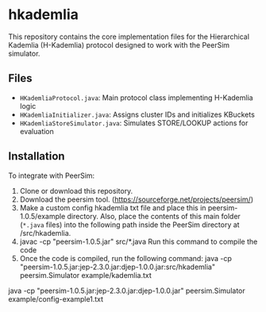 # hkademlia
This repository contains the core implementation files for the Hierarchical Kademlia (H-Kademlia) protocol designed to work with the PeerSim simulator.

## Files

- `HKademliaProtocol.java`: Main protocol class implementing H-Kademlia logic
- `HKademliaInitializer.java`: Assigns cluster IDs and initializes KBuckets
- `HKademliaStoreSimulator.java`: Simulates STORE/LOOKUP actions for evaluation

## Installation

To integrate with PeerSim:

1. Clone or download this repository.
2. Download the peersim tool. (https://sourceforge.net/projects/peersim/)
3. Make a custom config hkademlia txt file and place this in peersim-1.0.5/example directory. Also, place the contents of this main folder (`*.java` files) into the following path inside the PeerSim directory at /src/hkademlia.
4. javac -cp "peersim-1.0.5.jar" src/*.java  Run this command to compile the code
5. Once the code is compiled, run the following command: java -cp "peersim-1.0.5.jar:jep-2.3.0.jar:djep-1.0.0.jar:src/hkademlia" peersim.Simulator example/kademlia.txt

java -cp "peersim-1.0.5.jar:jep-2.3.0.jar:djep-1.0.0.jar" peersim.Simulator example/config-example1.txt

